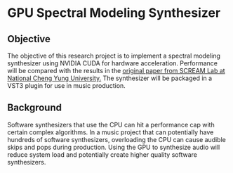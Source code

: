 # GPU Spectral Modeling Synthesizer
 
## Objective
The objective of this research project is to implement a spectral modeling synthesizer using NVIDIA CUDA for hardware acceleration. Performance will be compared with the results in the [original paper from SCREAM Lab at National Cheng Yung University.](https://www.scopus.com/record/display.uri?eid=2-s2.0-85139270895&origin=inward&txGid=f18559f78eb8f0ed1c6515e62b429e34) The synthesizer will be packaged in a VST3 plugin for use in music production.

## Background
Software synthesizers that use the CPU can hit a performance cap with certain complex algorithms. In a music project that can potentially have hundreds of software synthesizers, overloading the CPU can cause audible skips and pops during production. Using the GPU to synthesize audio will reduce system load and potentially create higher quality software synthesizers.
